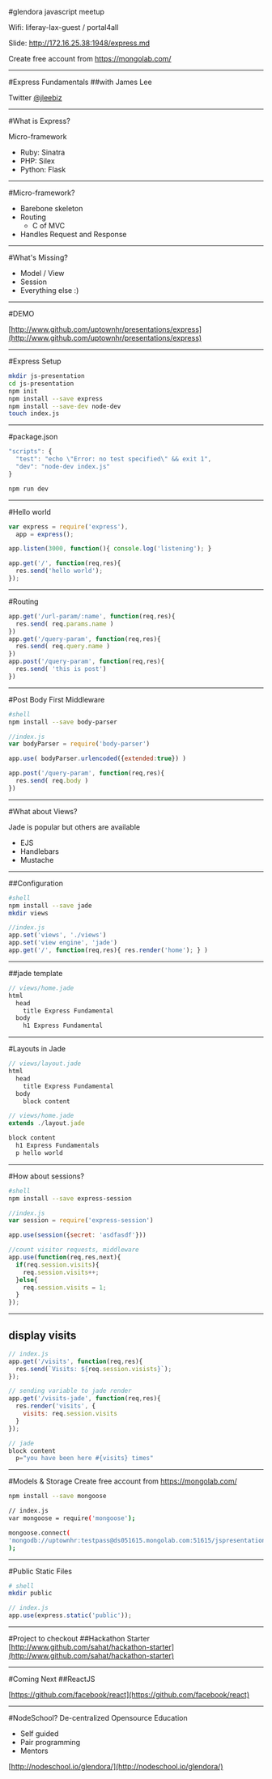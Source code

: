 #glendora javascript meetup

Wifi: liferay-lax-guest / portal4all

Slide: http://172.16.25.38:1948/express.md

Create free account from https://mongolab.com/ 

---

#Express Fundamentals
##with James Lee

Twitter [@jleebiz](http://www.twitter.com/jleebiz)

---

#What is Express?

Micro-framework

- Ruby: Sinatra
- PHP: Silex
- Python: Flask

---

#Micro-framework?

- Barebone skeleton
- Routing
  - C of MVC
- Handles Request and Response

---

#What's Missing?

- Model / View
- Session
- Everything else :)

---

#DEMO

[http://www.github.com/uptownhr/presentations/express](http://www.github.com/uptownhr/presentations/express)

---


#Express Setup

```bash
mkdir js-presentation
cd js-presentation
npm init
npm install --save express
npm install --save-dev node-dev
touch index.js
```

---

#package.json

```js
"scripts": {
  "test": "echo \"Error: no test specified\" && exit 1",
  "dev": "node-dev index.js"
}
```

```bash
npm run dev
```

---

#Hello world
```js
var express = require('express'),
  app = express();

app.listen(3000, function(){ console.log('listening'); }

app.get('/', function(req,res){
  res.send('hello world');
});

```

---

#Routing
```js
app.get('/url-param/:name', function(req,res){
  res.send( req.params.name )
})
app.get('/query-param', function(req,res){
  res.send( req.query.name )
})
app.post('/query-param', function(req,res){
  res.send( 'this is post')
})
```

---

#Post Body
First Middleware
```bash
#shell
npm install --save body-parser
```
```js
//index.js
var bodyParser = require('body-parser')

app.use( bodyParser.urlencoded({extended:true}) )

app.post('/query-param', function(req,res){
  res.send( req.body )
})
```

---

#What about Views?

Jade is popular but others are available

- EJS
- Handlebars
- Mustache

----

##Configuration
```bash
#shell
npm install --save jade
mkdir views
```

```js
//index.js
app.set('views', './views')
app.set('view engine', 'jade')
app.get('/', function(req,res){ res.render('home'); } )
```

----

##jade template
```js
// views/home.jade
html
  head
    title Express Fundamental
  body
    h1 Express Fundamental
```

---

#Layouts in Jade
```js
// views/layout.jade
html
  head
    title Express Fundamental
  body
    block content

// views/home.jade
extends ./layout.jade

block content
  h1 Express Fundamentals
  p hello world
```

---

#How about sessions?
```bash
#shell
npm install --save express-session
```
```js
//index.js
var session = require('express-session')

app.use(session({secret: 'asdfasdf'}))

//count visitor requests, middleware
app.use(function(req,res,next){
  if(req.session.visits){
    req.session.visits++;
  }else{
    req.session.visits = 1;
  }
});
```

----

## display visits
```js
// index.js
app.get('/visits', function(req,res){
  res.send(`Visits: ${req.session.visists}`);
});

// sending variable to jade render
app.get('/visits-jade', function(req,res){
  res.render('visits', {
    visits: req.session.visits
  }
});

// jade
block content
  p="you have been here #{visits} times"

```

---

#Models & Storage
Create free account from https://mongolab.com/ 

```bash
npm install --save mongoose

// index.js
var mongoose = require('mongoose');

mongoose.connect(
'mongodb://uptownhr:testpass@ds051615.mongolab.com:51615/jspresentation'
);

```

---

#Public Static Files
```bash
# shell
mkdir public
```

```js
// index.js
app.use(express.static('public'));
```

---

#Project to checkout
##Hackathon Starter
[http://www.github.com/sahat/hackathon-starter](http://www.github.com/sahat/hackathon-starter)

---

#Coming Next
##ReactJS

[https://github.com/facebook/react](https://github.com/facebook/react)

---

#NodeSchool?
De-centralized Opensource Education

- Self guided 
- Pair programming
- Mentors

[http://nodeschool.io/glendora/](http://nodeschool.io/glendora/)